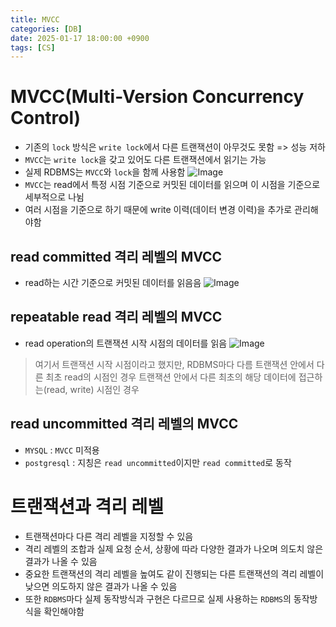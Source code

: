 ```yaml
---
title: MVCC
categories: [DB]
date: 2025-01-17 18:00:00 +0900
tags: [CS]
---
```


# MVCC(Multi-Version Concurrency Control)
- 기존의 `lock` 방식은 `write lock`에서 다른 트랜잭션이 아무것도 못함 => 성능 저하
- `MVCC`는 `write lock`을 갖고 있어도 다른 트랜잭션에서 읽기는 가능
- 실제 RDBMS는 `MVCC`와 `lock`을 함께 사용함
![Image](https://github.com/user-attachments/assets/76c1784d-69e1-4122-9751-1efc2f0663f8)
- `MVCC`는 read에서 특정 시점 기준으로 커밋된 데이터를 읽으며 이 시점을 기준으로 세부적으로 나뉨
- 여러 시점을 기준으로 하기 때문에 write 이력(데이터 변경 이력)을 추가로 관리해야함

## read committed 격리 레벨의 MVCC
- read하는 시간 기준으로 커밋된 데이터를 읽음음
![Image](https://github.com/user-attachments/assets/d6170d3a-1c0d-4e5c-9f7a-0faf5990b52d)

## repeatable read 격리 레벨의 MVCC
- read operation의 트랜잭션 시작 시점의 데이터를 읽음
![Image](https://github.com/user-attachments/assets/8c46d9cf-b8bc-4036-8c6a-c0cf746c1835)
> 여기서 트랜잭션 시작 시점이라고 했지만, RDBMS마다 다름
> 트랜잭션 안에서 다른 최초 read의 시점인 경우
> 트랜잭션 안에서 다른 최초의 해당 데이터에 접근하는(read, write) 시점인 경우

## read uncommitted 격리 레벨의 MVCC
- `MYSQL` : `MVCC` 미적용
- `postgresql` : 지칭은 `read uncommitted`이지만 `read committed`로 동작

# 트랜잭션과 격리 레벨
- 트랜잭션마다 다른 격리 레벨을 지정할 수 있음
- 격리 레벨의 조합과 실제 요청 순서, 상황에 따라 다양한 결과가 나오며 의도치 않은 결과가 나올 수 있음
- 중요한 트랜잭션의 격리 레벨을 높여도 같이 진행되는 다른 트랜잭션의 격리 레벨이 낮으면 의도하지 않은 결과가 나올 수 있음
- 또한 `RDBMS`마다 실제 동작방식과 구현은 다르므로 실제 사용하는 `RDBMS`의 동작방식을 확인해야함
